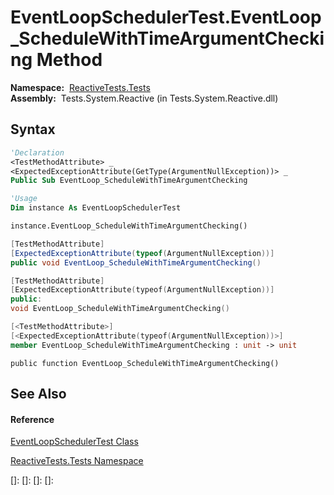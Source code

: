 # EventLoopSchedulerTest.EventLoop\_ScheduleWithTimeArgumentChecking Method

**Namespace:**  [ReactiveTests.Tests](ReactiveTests.Tests\ReactiveTests.Tests.md)  
**Assembly:**  Tests.System.Reactive (in Tests.System.Reactive.dll)

## Syntax

```vb
'Declaration
<TestMethodAttribute> _
<ExpectedExceptionAttribute(GetType(ArgumentNullException))> _
Public Sub EventLoop_ScheduleWithTimeArgumentChecking
```

```vb
'Usage
Dim instance As EventLoopSchedulerTest

instance.EventLoop_ScheduleWithTimeArgumentChecking()
```

```csharp
[TestMethodAttribute]
[ExpectedExceptionAttribute(typeof(ArgumentNullException))]
public void EventLoop_ScheduleWithTimeArgumentChecking()
```

```c++
[TestMethodAttribute]
[ExpectedExceptionAttribute(typeof(ArgumentNullException))]
public:
void EventLoop_ScheduleWithTimeArgumentChecking()
```

```fsharp
[<TestMethodAttribute>]
[<ExpectedExceptionAttribute(typeof(ArgumentNullException))>]
member EventLoop_ScheduleWithTimeArgumentChecking : unit -> unit 
```

```jscript
public function EventLoop_ScheduleWithTimeArgumentChecking()
```

## See Also

#### Reference

[EventLoopSchedulerTest Class](EventLoopSchedulerTest\EventLoopSchedulerTest.md)

[ReactiveTests.Tests Namespace](ReactiveTests.Tests\ReactiveTests.Tests.md)

[]: 
[]: 
[]: 
[]: 